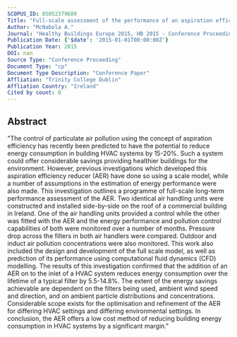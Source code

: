 ```yaml
---
SCOPUS_ID: 85052379689
Title: "Full-scale assessment of the performance of an aspiration efficiency based pollution control device for building HVAC systems."
Author: "McNabola A."
Journal: "Healthy Buildings Europe 2015, HB 2015 - Conference Proceedings"
Publication Date: {'$date': '2015-01-01T00:00:00Z'}
Publication Year: 2015
DOI: nan
Source Type: "Conference Proceeding"
Document Type: "cp"
Document Type Description: "Conference Paper"
Affliation: "Trinity College Dublin"
Affliation Country: "Ireland"
Cited by count: 0
---
```


## Abstract
"The control of particulate air pollution using the concept of aspiration efficiency has recently been predicted to have the potential to reduce energy consumption in building HVAC systems by 15-20%. Such a system could offer considerable savings providing healthier buildings for the environment. However, previous investigations which developed this aspiration efficiency reducer (AER) have done so using a scale model, while a number of assumptions in the estimation of energy performance were also made. This investigation outlines a programme of full-scale long-term performance assessment of the AER. Two identical air handling units were constructed and installed side-by-side on the roof of a commercial building in Ireland. One of the air handling units provided a control while the other was fitted with the AER and the energy performance and pollution control capabilities of both were monitored over a number of months. Pressure drop across the filters in both air handlers were compared. Outdoor and induct air pollution concentrations were also monitored. This work also included the design and development of the full scale model, as well as prediction of its performance using computational fluid dynamics (CFD) modelling. The results of this investigation confirmed that the addition of an AER on to the inlet of a HVAC system reduces energy consumption over the lifetime of a typical filter by 5.5-14.8%. The extent of the energy savings achievable are dependent on the filters being used, ambient wind speed and direction, and on ambient particle distributions and concentrations. Considerable scope exists for the optimisation and refinement of the AER for differing HVAC settings and differing environmental settings. In conclusion, the AER offers a low cost method of reducing building energy consumption in HVAC systems by a significant margin."
